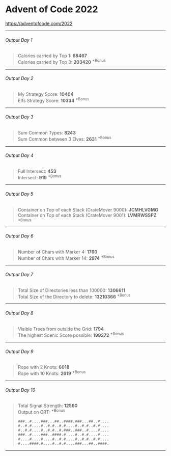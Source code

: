 # Advent of Code 2022
<https://adventofcode.com/2022>
***
###### Output Day 1
>Calories carried by Top 1: **68467**<br>
>Calories carried by Top 3: **203420** <sup>*Bonus</sup>
***
###### Output Day 2
>My Strategy Score: **10404**<br>
>Elfs Strategy Score: **10334** <sup>*Bonus</sup>
***
###### Output Day 3
>Sum Common Types: **8243**<br>
>Sum Common between 3 Elves: **2631** <sup>*Bonus</sup>
***
###### Output Day 4
>Full Intersect: **453**<br>
>Intersect: **919** <sup>*Bonus</sup>
***
###### Output Day 5
>Container on Top of each Stack (CrateMover 9000): **JCMHLVGMG**<br>
>Container on Top of each Stack (CrateMover 9001): **LVMRWSSPZ** <sup>*Bonus</sup>
***
###### Output Day 6
>Number of Chars with Marker 4: **1760**<br>
>Number of Chars with Marker 14: **2974** <sup>*Bonus</sup>
***
###### Output Day 7
>Total Size of Directories less than 100000: **1306611**<br>
>Total Size of the Directory to delete: **13210366** <sup>*Bonus</sup>
***
###### Output Day 8
>Visible Trees from outside the Grid: **1794**<br>
>The highest Scenic Score possible: **199272** <sup>*Bonus</sup>
***
###### Output Day 9
>Rope with 2 Knots: **6018**<br>
>Rope with 10 Knots: **2619** <sup>*Bonus</sup>
***
###### Output Day 10
>Total Signal Strength: **12560**<br>
>Output on CRT: <sup>*Bonus</sup>
>```
>###..#....###...##..####.###...##..#....
>#..#.#....#..#.#..#.#....#..#.#..#.#....
>#..#.#....#..#.#..#.###..###..#....#....
>###..#....###..####.#....#..#.#....#....
>#....#....#....#..#.#....#..#.#..#.#....
>#....####.#....#..#.#....###...##..####.
>```
***
